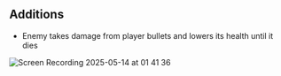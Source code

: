 ## Additions

- Enemy takes damage from player bullets and lowers its health until it dies

![Screen Recording 2025-05-14 at 01 41 36](https://github.com/user-attachments/assets/b31afd25-ae5f-464f-b6fe-dce40f222c2c)
